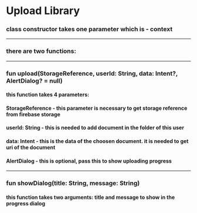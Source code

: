 # Upload Library

### class constructor takes one parameter which is - context
---
### there are two functions:
---
### fun upload(StorageReference, userId: String, data: Intent?, AlertDialog? = null)
#### this function takes 4 parameters:
#### StorageReference - this parameter is necessary to get storage reference from firebase storage
#### userId: String - this is needed to add document in the folder of this user
#### data: Intent - this is the data of the choosen document. it is needed to get uri of the document
#### AlertDialog - this is optional, pass this to show uploading progress
---
### fun showDialog(title: String, message: String)
#### this function takes two arguments: title and message to show in the progress dialog